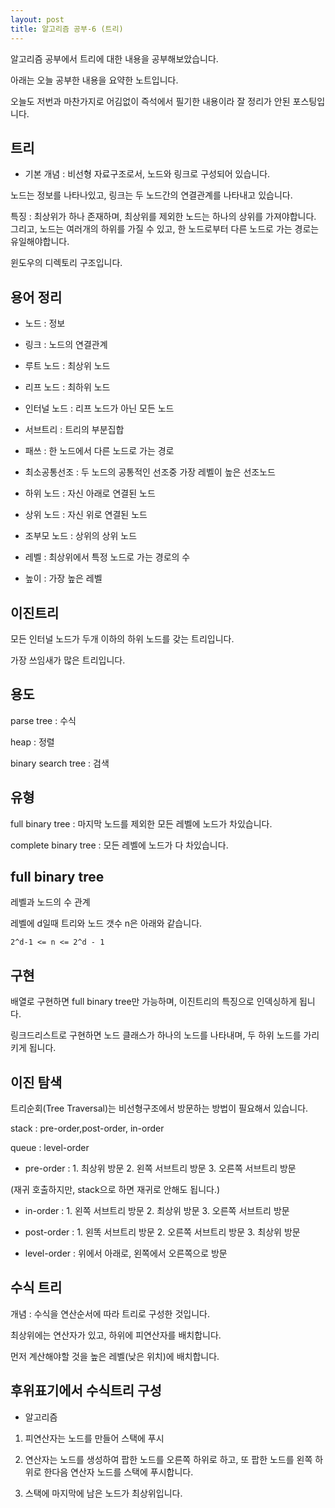 ```yaml
---
layout: post
title: 알고리즘 공부-6 (트리)
---
```


알고리즘 공부에서 트리에 대한 내용을 공부해보았습니다.

아래는 오늘 공부한 내용을 요약한 노트입니다.

오늘도 저번과 마찬가지로 어김없이 즉석에서 필기한 내용이라 잘 정리가 안된 포스팅입니다.

## 트리

* 기본 개념 : 비선형 자료구조로서, 노드와 링크로 구성되어 있습니다.

노드는 정보를 나타나있고, 링크는 두 노드간의 연결관계를 나타내고 있습니다.

특징 : 최상위가 하나 존재하며, 최상위를 제외한 노드는 하나의 상위를 가져야합니다.
그리고, 노드는 여러개의 하위를 가질 수 있고, 한 노드로부터 다른 노드로 가는 경로는 유일해야합니다.

윈도우의 디렉토리 구조입니다.

## 용어 정리

* 노드 : 정보

* 링크 : 노드의 연결관계

* 루트 노드 : 최상위 노드

* 리프 노드 : 최하위 노드

* 인터널 노드 : 리프 노드가 아닌 모든 노드

* 서브트리 : 트리의 부분집합

* 패쓰 : 한 노드에서 다른 노드로 가는 경로

* 최소공통선조 : 두 노드의 공통적인 선조중 가장 레벨이 높은 선조노드

* 하위 노드 : 자신 아래로 연결된 노드

* 상위 노드 : 자신 위로 연결된 노드

* 조부모 노드 : 상위의 상위 노드

* 레벨 : 최상위에서 특정 노드로 가는 경로의 수

* 높이 : 가장 높은 레벨

## 이진트리

모든 인터널 노드가 두개 이하의 하위 노드를 갖는 트리입니다.

가장 쓰임새가 많은 트리입니다.

## 용도

parse tree : 수식

heap : 정렬

binary search tree : 검색

## 유형

full binary tree : 마지막 노드를 제외한 모든 레벨에 노드가 차있습니다.

complete binary tree : 모든 레벨에 노드가 다 차있습니다.

## full binary tree

레벨과 노드의 수 관계

레벨에 d일때 트리와 노드 갯수 n은 아래와 같습니다.
```
2^d-1 <= n <= 2^d - 1
```

## 구현

배열로 구현하면 full binary tree만 가능하며, 이진트리의 특징으로 인덱싱하게 됩니다.

링크드리스트로 구현하면 노드 클래스가 하나의 노드를 나타내며, 두 하위 노드를 가리키게 됩니다.

## 이진 탐색

트리순회(Tree Traversal)는 비선형구조에서 방문하는 방법이 필요해서 있습니다.

stack : pre-order,post-order, in-order

queue : level-order

* pre-order : 1. 최상위 방문 2. 왼쪽 서브트리 방문 3. 오른쪽 서브트리 방문

(재귀 호출하지만, stack으로 하면 재귀로 안해도 됩니다.)

* in-order : 1. 왼쪽 서브트리 방문 2. 최상위 방문 3. 오른쪽 서브트리 방문 

* post-order : 1. 왼똑 서브트리 방문 2. 오른쪽 서브트리 방문 3. 최상위 방문

* level-order : 위에서 아래로, 왼쪽에서 오른쪽으로 방문

## 수식 트리

개념 : 수식을 연산순서에 따라 트리로 구성한 것입니다.

최상위에는 연산자가 있고, 하위에 피연산자를 배치합니다.

먼저 계산해야할 것을 높은 레벨(낮은 위치)에 배치합니다.

## 후위표기에서 수식트리 구성

* 알고리즘

1. 피연산자는 노드를 만들어 스택에 푸시

1. 연산자는 노드를 생성하여 팝한 노드를 오른쪽 하위로 하고, 또 팝한 노드를 왼쪽 하위로 한다음 연산자 노드를 스택에 푸시합니다.

1. 스택에 마지막에 남은 노드가 최상위입니다.